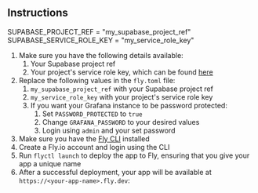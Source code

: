 ## Instructions

  SUPABASE_PROJECT_REF = "my_supabase_project_ref"
  SUPABASE_SERVICE_ROLE_KEY = "my_service_role_key"

1. Make sure you have the following details available:
   1. Your Supabase project ref
   2. Your project's service role key, which can be found [here](https://app.supabase.com/project/sngruicxdhrqfujqijal/settings/api)
2. Replace the following values in the `fly.toml` file:
   1. `my_supabase_project_ref` with your Supabase project ref
   2. `my_service_role_key` with your project's service role key
   3. If you want your Grafana instance to be password protected:
      1. Set `PASSWORD_PROTECTED` to `true`
      2. Change `GRAFANA_PASSWORD` to your desired values
      3. Login using `admin` and your set password
3. Make sure you have the [Fly CLI](https://fly.io/docs/getting-started/installing-flyctl/) installed
4. Create a Fly.io account and login using the CLI
5. Run `flyctl launch` to deploy the app to Fly, ensuring that you give your app a unique name
6. After a successful deployment, your app will be available at `https://<your-app-name>.fly.dev`:
